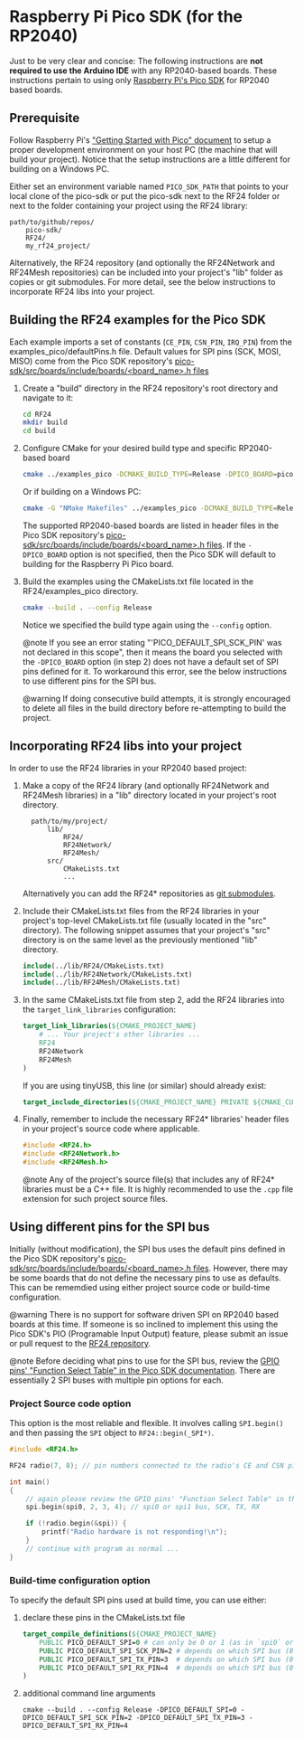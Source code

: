 # Raspberry Pi Pico SDK (for the RP2040)

<!-- markdownlint-disable MD031 MD046 -->
Just to be very clear and concise: The following instructions are
**not required to use the Arduino IDE** with any RP2040-based boards.
These instructions pertain to using only [Raspberry Pi's Pico SDK](https://github.com/raspberrypi/pico-sdk)
for RP2040 based boards.

## Prerequisite

Follow Raspberry Pi's
["Getting Started with Pico" document](https://rptl.io/pico-get-started) to
setup a proper development environment on your host PC (the machine that
will build your project). Notice that the setup instructions are a little
different for building on a Windows PC.

Either set an environment variable named `PICO_SDK_PATH` that points to your
local clone of the pico-sdk or put the pico-sdk next to the RF24 folder or
next to the folder containing your project using the RF24 library:

    path/to/github/repos/
        pico-sdk/
        RF24/
        my_rf24_project/

Alternatively, the RF24 repository (and optionally the RF24Network and RF24Mesh
repositories) can be included into your project's "lib" folder as copies or
git submodules. For more detail, see the below instructions to incorporate
RF24 libs into your project.

## Building the RF24 examples for the Pico SDK

Each example imports a set of constants (`CE_PIN`, `CSN_PIN`, `IRQ_PIN`) from the
examples_pico/defaultPins.h file. Default values for SPI pins (SCK, MOSI, MISO)
come from the Pico SDK repository's
[pico-sdk/src/boards/include/boards/\<board_name>.h files](https://github.com/raspberrypi/pico-sdk/tree/master/src/boards/include/boards)

1. Create a "build" directory in the RF24 repository's root directory and
   navigate to it:
   ```sh
   cd RF24
   mkdir build
   cd build
   ```
2. Configure CMake for your desired build type and specific RP2040-based board
   ```sh
   cmake ../examples_pico -DCMAKE_BUILD_TYPE=Release -DPICO_BOARD=pico
   ```
   Or if building on a Windows PC:
   ```sh
   cmake -G "NMake Makefiles" ../examples_pico -DCMAKE_BUILD_TYPE=Release -DPICO_BOARD=pico
   ```
   The supported RP2040-based boards are listed in header files in the Pico SDK
   repository's [pico-sdk/src/boards/include/boards/\<board_name>.h files](https://github.com/raspberrypi/pico-sdk/tree/master/src/boards/include/boards).
   If the `-DPICO_BOARD` option is not specified, then the Pico SDK will default to building for the Raspberry Pi Pico board.
3. Build the examples using the CMakeLists.txt file located in the
   RF24/examples_pico directory.
   ```sh
   cmake --build . --config Release
   ```
   Notice we specified the build type again using the `--config` option.

   @note If you see an error stating "'PICO_DEFAULT_SPI_SCK_PIN' was not declared in this scope",
   then it means the board you selected with the `-DPICO_BOARD` option (in step 2) does not have a
   default set of SPI pins defined for it. To workaround this error, see the below instructions to
   use different pins for the SPI bus.

   @warning If doing consecutive build attempts, it is strongly encouraged to delete all files in the build
   directory before re-attempting to build the project.

## Incorporating RF24 libs into your project

In order to use the RF24 libraries in your RP2040 based project:

1. Make a copy of the RF24 library (and optionally RF24Network and RF24Mesh
   libraries) in a "lib" directory located in your project's root directory.

         path/to/my/project/
             lib/
                 RF24/
                 RF24Network/
                 RF24Mesh/
             src/
                 CMakeLists.txt
                 ...

   Alternatively you can add the RF24\* repositories as [git submodules](https://git-scm.com/book/en/v2/Git-Tools-Submodules).
2. Include their CMakeLists.txt files from the RF24 libraries in your project's top-level
   CMakeLists.txt file (usually located in the "src" directory). The following snippet
   assumes that your project's "src" directory is on the same level as the previously
   mentioned "lib" directory.
   ```cmake
   include(../lib/RF24/CMakeLists.txt)
   include(../lib/RF24Network/CMakeLists.txt)
   include(../lib/RF24Mesh/CMakeLists.txt)
   ```
3. In the same CMakeLists.txt file from step 2, add the RF24 libraries into the
   `target_link_libraries` configuration:
   ```cmake
   target_link_libraries(${CMAKE_PROJECT_NAME}
       # ... Your project's other libraries ...
       RF24
       RF24Network
       RF24Mesh
   )
   ```
   If you are using tinyUSB, this line (or similar) should already exist:
   ```cmake
   target_include_directories(${CMAKE_PROJECT_NAME} PRIVATE ${CMAKE_CURRENT_LIST_DIR})
   ```
4. Finally, remember to include the necessary RF24\* libraries' header files in your
   project's source code where applicable.
   ```cpp
   #include <RF24.h>
   #include <RF24Network.h>
   #include <RF24Mesh.h>
   ```
   @note Any of the project's source file(s) that includes any of RF24\* libraries must be a C++ file.
   It is highly recommended to use the `.cpp` file extension for such project source files.

## Using different pins for the SPI bus

Initially (without modification), the SPI bus uses the default pins defined in the
Pico SDK repository's [pico-sdk/src/boards/include/boards/\<board_name>.h files](https://github.com/raspberrypi/pico-sdk/tree/master/src/boards/include/boards).
However, there may be some boards that do not define the necessary pins to use as defaults. This can
be rememdied using either project source code or build-time configuration.

@warning There is no support for software driven SPI on RP2040 based boards at this time.
If someone is so inclined to implement this using the Pico SDK's PIO (Programable Input
Output) feature, please submit an issue or pull request to the
[RF24 repository](http://github.com/nRF24/RF24).

@note Before deciding what pins to use for the SPI bus, review the
[GPIO pins' "Function Select Table" in the Pico SDK documentation](https://raspberrypi.github.io/pico-sdk-doxygen/group__hardware__gpio.html#details).
There are essentially 2 SPI buses with multiple pin options for each.

### Project Source code option

This option is the most reliable and flexible. It involves calling `SPI.begin()` and then passing the `SPI` object to `RF24::begin(_SPI*)`.

```cpp
#include <RF24.h>

RF24 radio(7, 8); // pin numbers connected to the radio's CE and CSN pins (respectively)

int main()
{
    // again please review the GPIO pins' "Function Select Table" in the Pico SDK docs
    spi.begin(spi0, 2, 3, 4); // spi0 or spi1 bus, SCK, TX, RX

    if (!radio.begin(&spi)) {
        printf("Radio hardware is not responding!\n");
    }
    // continue with program as normal ...
}
```

### Build-time configuration option

To specify the default SPI pins used at build time, you can use either:

1. declare these pins in the CMakeLists.txt file
   ```cmake
   target_compile_definitions(${CMAKE_PROJECT_NAME}
       PUBLIC PICO_DEFAULT_SPI=0 # can only be 0 or 1 (as in `spi0` or `spi1`)
       PUBLIC PICO_DEFAULT_SPI_SCK_PIN=2 # depends on which SPI bus (0 or 1) is being used
       PUBLIC PICO_DEFAULT_SPI_TX_PIN=3  # depends on which SPI bus (0 or 1) is being used
       PUBLIC PICO_DEFAULT_SPI_RX_PIN=4  # depends on which SPI bus (0 or 1) is being used
   )
   ```
2. additional command line arguments
   ```shell
   cmake --build . --config Release -DPICO_DEFAULT_SPI=0 -DPICO_DEFAULT_SPI_SCK_PIN=2 -DPICO_DEFAULT_SPI_TX_PIN=3 -DPICO_DEFAULT_SPI_RX_PIN=4
   ```
